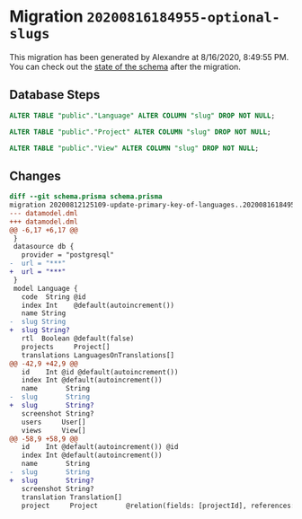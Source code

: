 # Migration `20200816184955-optional-slugs`

This migration has been generated by Alexandre at 8/16/2020, 8:49:55 PM.
You can check out the [state of the schema](./schema.prisma) after the migration.

## Database Steps

```sql
ALTER TABLE "public"."Language" ALTER COLUMN "slug" DROP NOT NULL;

ALTER TABLE "public"."Project" ALTER COLUMN "slug" DROP NOT NULL;

ALTER TABLE "public"."View" ALTER COLUMN "slug" DROP NOT NULL;
```

## Changes

```diff
diff --git schema.prisma schema.prisma
migration 20200812125109-update-primary-key-of-languages..20200816184955-optional-slugs
--- datamodel.dml
+++ datamodel.dml
@@ -6,17 +6,17 @@
 }
 datasource db {
   provider = "postgresql"
-  url = "***"
+  url = "***"
 }
 model Language {
   code  String @id
   index Int    @default(autoincrement())
   name String
-  slug String
+  slug String?
   rtl  Boolean @default(false)
   projects     Project[]
   translations LanguagesOnTranslations[]
@@ -42,9 +42,9 @@
   id    Int @id @default(autoincrement())
   index Int @default(autoincrement())
   name       String
-  slug       String
+  slug       String?
   screenshot String?
   users     User[]
   views     View[]
@@ -58,9 +58,9 @@
   id    Int @default(autoincrement()) @id
   index Int @default(autoincrement())
   name       String
-  slug       String
+  slug       String?
   screenshot String?
   translation Translation[]
   project     Project       @relation(fields: [projectId], references: [id])
```


